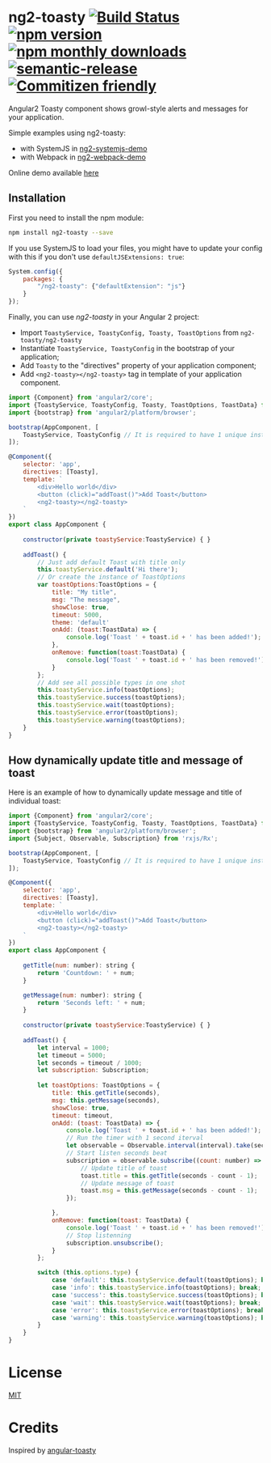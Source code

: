 # ng2-toasty [![Build Status](https://travis-ci.org/akserg/ng2-toasty.svg?branch=master)](https://travis-ci.org/akserg/ng2-toasty) [![npm version](https://img.shields.io/npm/v/ng2-toasty.svg)](https://www.npmjs.com/package/ng2-toasty) [![npm monthly downloads](https://img.shields.io/npm/dm/ng2-toasty.svg?style=flat-square)](https://www.npmjs.com/package/ng2-toasty)[![semantic-release](https://img.shields.io/badge/%20%20%F0%9F%93%A6%F0%9F%9A%80-semantic--release-e10079.svg)](https://github.com/semantic-release/semantic-release) [![Commitizen friendly](https://img.shields.io/badge/commitizen-friendly-brightgreen.svg)](http://commitizen.github.io/cz-cli/)

Angular2 Toasty component shows growl-style alerts and messages for your application.

Simple examples using ng2-toasty:
- with SystemJS in [ng2-systemjs-demo](https://github.com/akserg/ng2-systemjs-demo)
- with Webpack in [ng2-webpack-demo](https://github.com/akserg/ng2-webpack-demo)

Online demo available [here](https://akserg.github.io/ng2-toasty/)

## Installation
First you need to install the npm module:
```sh
npm install ng2-toasty --save
```

If you use SystemJS to load your files, you might have to update your config with this if you don't use `defaultJSExtensions: true`:
```js
System.config({
    packages: {
        "/ng2-toasty": {"defaultExtension": "js"}
    }
});
```

Finally, you can use *ng2-toasty* in your Angular 2 project:
- Import `ToastyService, ToastyConfig, Toasty, ToastOptions` from `ng2-toasty/ng2-toasty`
- Instantiate `ToastyService, ToastyConfig` in the bootstrap of your application;
- Add `Toasty` to the "directives" property of your application component;
- Add `<ng2-toasty></ng2-toasty>` tag in template of your application component.

```js
import {Component} from 'angular2/core';
import {ToastyService, ToastyConfig, Toasty, ToastOptions, ToastData} from 'ng2-toasty/ng2-toasty';
import {bootstrap} from 'angular2/platform/browser';

bootstrap(AppComponent, [
    ToastyService, ToastyConfig // It is required to have 1 unique instance of your service
]);

@Component({
    selector: 'app',
    directives: [Toasty],
    template: `
        <div>Hello world</div>
        <button (click)="addToast()">Add Toast</button>
        <ng2-toasty></ng2-toasty>
    `
})
export class AppComponent {
    
    constructor(private toastyService:ToastyService) { }
    
    addToast() {
        // Just add default Toast with title only
        this.toastyService.default('Hi there');
        // Or create the instance of ToastOptions
        var toastOptions:ToastOptions = {
            title: "My title",
            msg: "The message",
            showClose: true,
            timeout: 5000,
            theme: 'default'
            onAdd: (toast:ToastData) => {
                console.log('Toast ' + toast.id + ' has been added!');
            },
            onRemove: function(toast:ToastData) {
                console.log('Toast ' + toast.id + ' has been removed!');
            }
        };
        // Add see all possible types in one shot
        this.toastyService.info(toastOptions);
        this.toastyService.success(toastOptions);
        this.toastyService.wait(toastOptions);
        this.toastyService.error(toastOptions);
        this.toastyService.warning(toastOptions);
    }
}
```

## How dynamically update title and message of toast
Here is an example of how to dynamically update message and title of individual toast:

```js
import {Component} from 'angular2/core';
import {ToastyService, ToastyConfig, Toasty, ToastOptions, ToastData} from 'ng2-toasty/ng2-toasty';
import {bootstrap} from 'angular2/platform/browser';
import {Subject, Observable, Subscription} from 'rxjs/Rx';

bootstrap(AppComponent, [
    ToastyService, ToastyConfig // It is required to have 1 unique instance of your service
]);

@Component({
    selector: 'app',
    directives: [Toasty],
    template: `
        <div>Hello world</div>
        <button (click)="addToast()">Add Toast</button>
        <ng2-toasty></ng2-toasty>
    `
})
export class AppComponent {
    
    getTitle(num: number): string {
        return 'Countdown: ' + num;
    }

    getMessage(num: number): string {
        return 'Seconds left: ' + num;
    }
    
    constructor(private toastyService:ToastyService) { }
    
    addToast() {
        let interval = 1000;
        let timeout = 5000;
        let seconds = timeout / 1000;
        let subscription: Subscription;
        
        let toastOptions: ToastOptions = {
            title: this.getTitle(seconds),
            msg: this.getMessage(seconds),
            showClose: true,
            timeout: timeout,
            onAdd: (toast: ToastData) => {
                console.log('Toast ' + toast.id + ' has been added!');
                // Run the timer with 1 second iterval
                let observable = Observable.interval(interval).take(seconds);
                // Start listen seconds beat
                subscription = observable.subscribe((count: number) => {
                    // Update title of toast
                    toast.title = this.getTitle(seconds - count - 1);
                    // Update message of toast
                    toast.msg = this.getMessage(seconds - count - 1);
                });

            },
            onRemove: function(toast: ToastData) {
                console.log('Toast ' + toast.id + ' has been removed!');
                // Stop listenning
                subscription.unsubscribe();
            }
        };

        switch (this.options.type) {
            case 'default': this.toastyService.default(toastOptions); break;
            case 'info': this.toastyService.info(toastOptions); break;
            case 'success': this.toastyService.success(toastOptions); break;
            case 'wait': this.toastyService.wait(toastOptions); break;
            case 'error': this.toastyService.error(toastOptions); break;
            case 'warning': this.toastyService.warning(toastOptions); break;
        }
    }
}
```

# License
 [MIT](/LICENSE)

# Credits 
Inspired by [angular-toasty](https://github.com/teamfa/angular-toasty)
